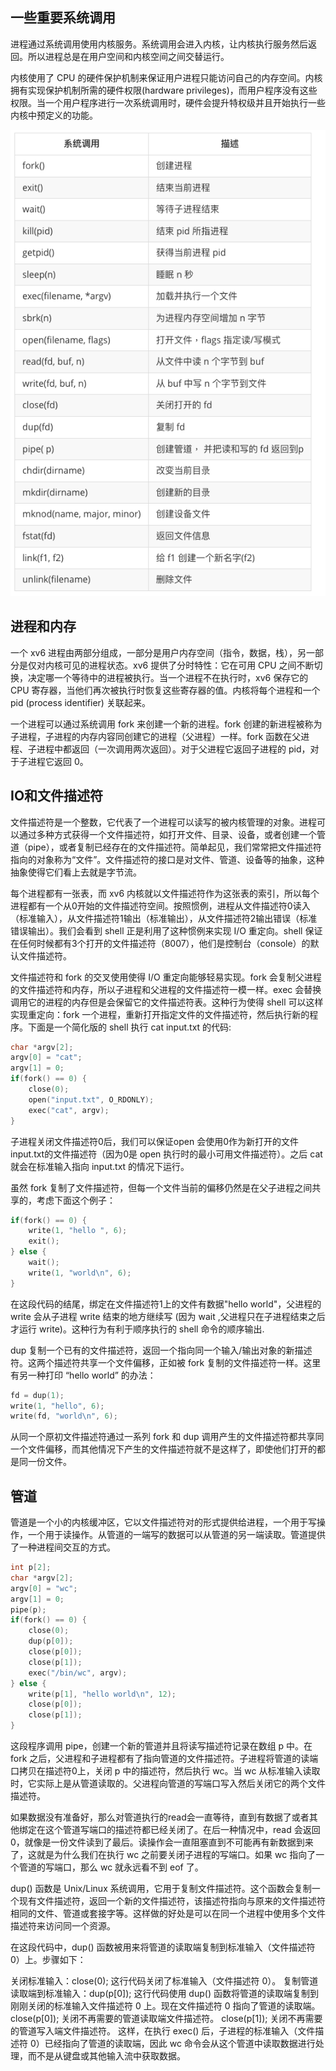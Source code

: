 ## 一些重要系统调用
进程通过系统调用使用内核服务。系统调用会进入内核，让内核执行服务然后返回。所以进程总是在用户空间和内核空间之间交替运行。


内核使用了 CPU 的硬件保护机制来保证用户进程只能访问自己的内存空间。内核拥有实现保护机制所需的硬件权限(hardware privileges)，而用户程序没有这些权限。当一个用户程序进行一次系统调用时，硬件会提升特权级并且开始执行一些内核中预定义的功能。


![Alt text](image.png)



## 进程和内存

一个 xv6 进程由两部分组成，一部分是用户内存空间（指令，数据，栈），另一部分是仅对内核可见的进程状态。xv6 提供了分时特性：它在可用 CPU 之间不断切换，决定哪一个等待中的进程被执行。当一个进程不在执行时，xv6 保存它的 CPU 寄存器，当他们再次被执行时恢复这些寄存器的值。内核将每个进程和一个 pid (process identifier) 关联起来。

一个进程可以通过系统调用 fork 来创建一个新的进程。fork 创建的新进程被称为子进程，子进程的内存内容同创建它的进程（父进程）一样。fork 函数在父进程、子进程中都返回（一次调用两次返回）。对于父进程它返回子进程的 pid，对于子进程它返回 0。

## IO和文件描述符

文件描述符是一个整数，它代表了一个进程可以读写的被内核管理的对象。进程可以通过多种方式获得一个文件描述符，如打开文件、目录、设备，或者创建一个管道（pipe），或者复制已经存在的文件描述符。简单起见，我们常常把文件描述符指向的对象称为“文件”。文件描述符的接口是对文件、管道、设备等的抽象，这种抽象使得它们看上去就是字节流。

每个进程都有一张表，而 xv6 内核就以文件描述符作为这张表的索引，所以每个进程都有一个从0开始的文件描述符空间。按照惯例，进程从文件描述符0读入（标准输入），从文件描述符1输出（标准输出），从文件描述符2输出错误（标准错误输出）。我们会看到 shell 正是利用了这种惯例来实现 I/O 重定向。shell 保证在任何时候都有3个打开的文件描述符（8007），他们是控制台（console）的默认文件描述符。

文件描述符和 fork 的交叉使用使得 I/O 重定向能够轻易实现。fork 会复制父进程的文件描述符和内存，所以子进程和父进程的文件描述符一模一样。exec 会替换调用它的进程的内存但是会保留它的文件描述符表。这种行为使得 shell 可以这样实现重定向：fork 一个进程，重新打开指定文件的文件描述符，然后执行新的程序。下面是一个简化版的 shell 执行 cat input.txt 的代码:

```C
char *argv[2];
argv[0] = "cat";
argv[1] = 0;
if(fork() == 0) {
    close(0);
    open("input.txt", O_RDONLY);
    exec("cat", argv);
}
```
子进程关闭文件描述符0后，我们可以保证open 会使用0作为新打开的文件 input.txt的文件描述符（因为0是 open 执行时的最小可用文件描述符）。之后 cat 就会在标准输入指向 input.txt 的情况下运行。

虽然 fork 复制了文件描述符，但每一个文件当前的偏移仍然是在父子进程之间共享的，考虑下面这个例子：

```C
if(fork() == 0) {
    write(1, "hello ", 6);
    exit();
} else {
    wait();
    write(1, "world\n", 6);
}
```

在这段代码的结尾，绑定在文件描述符1上的文件有数据"hello world"，父进程的 write 会从子进程 write 结束的地方继续写 (因为 wait ,父进程只在子进程结束之后才运行 write)。这种行为有利于顺序执行的 shell 命令的顺序输出.

dup 复制一个已有的文件描述符，返回一个指向同一个输入/输出对象的新描述符。这两个描述符共享一个文件偏移，正如被 fork 复制的文件描述符一样。这里有另一种打印 “hello world” 的办法：

```C
fd = dup(1);
write(1, "hello", 6);
write(fd, "world\n", 6);
```

从同一个原初文件描述符通过一系列 fork 和 dup 调用产生的文件描述符都共享同一个文件偏移，而其他情况下产生的文件描述符就不是这样了，即使他们打开的都是同一份文件。

## 管道

管道是一个小的内核缓冲区，它以文件描述符对的形式提供给进程，一个用于写操作，一个用于读操作。从管道的一端写的数据可以从管道的另一端读取。管道提供了一种进程间交互的方式。

```C
int p[2];
char *argv[2];
argv[0] = "wc";
argv[1] = 0;
pipe(p);
if(fork() == 0) {
    close(0);
    dup(p[0]);
    close(p[0]);
    close(p[1]);
    exec("/bin/wc", argv);
} else {
    write(p[1], "hello world\n", 12);
    close(p[0]);
    close(p[1]);
}
```
这段程序调用 pipe，创建一个新的管道并且将读写描述符记录在数组 p 中。在 fork 之后，父进程和子进程都有了指向管道的文件描述符。子进程将管道的读端口拷贝在描述符0上，关闭 p 中的描述符，然后执行 wc。当 wc 从标准输入读取时，它实际上是从管道读取的。父进程向管道的写端口写入然后关闭它的两个文件描述符。

如果数据没有准备好，那么对管道执行的read会一直等待，直到有数据了或者其他绑定在这个管道写端口的描述符都已经关闭了。在后一种情况中，read 会返回 0，就像是一份文件读到了最后。读操作会一直阻塞直到不可能再有新数据到来了，这就是为什么我们在执行 wc 之前要关闭子进程的写端口。如果 wc 指向了一个管道的写端口，那么 wc 就永远看不到 eof 了。

dup() 函数是 Unix/Linux 系统调用，它用于复制文件描述符。这个函数会复制一个现有文件描述符，返回一个新的文件描述符，该描述符指向与原来的文件描述符相同的文件、管道或套接字等。这样做的好处是可以在同一个进程中使用多个文件描述符来访问同一个资源。

在这段代码中，dup() 函数被用来将管道的读取端复制到标准输入（文件描述符 0）上。步骤如下：

关闭标准输入：close(0); 这行代码关闭了标准输入（文件描述符 0）。
复制管道读取端到标准输入：dup(p[0]); 这行代码使用 dup() 函数将管道的读取端复制到刚刚关闭的标准输入文件描述符 0 上。现在文件描述符 0 指向了管道的读取端。
close(p[0]); 关闭不再需要的管道读取端文件描述符。
close(p[1]); 关闭不再需要的管道写入端文件描述符。
这样，在执行 exec() 后，子进程的标准输入（文件描述符 0）已经指向了管道的读取端，因此 wc 命令会从这个管道中读取数据进行处理，而不是从键盘或其他输入流中获取数据。

